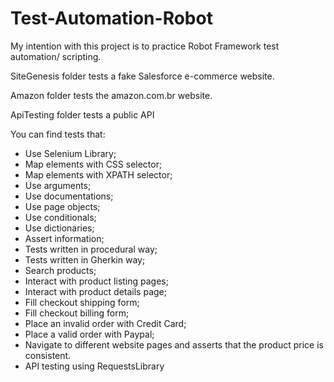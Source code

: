 # Test-Automation-Robot
My intention with this project is to practice Robot Framework test automation/ scripting. 


SiteGenesis folder tests a fake Salesforce e-commerce website.

Amazon folder tests the amazon.com.br website.

ApiTesting folder tests a public API

You can find tests that:
- Use Selenium Library;
- Map elements with CSS selector;
- Map elements with XPATH selector;
- Use arguments;
- Use documentations;
- Use page objects;
- Use conditionals;
- Use dictionaries;
- Assert information;
- Tests written in procedural way;
- Tests written in Gherkin way;
- Search products;
- Interact with product listing pages;
- Interact with product details page;
- Fill checkout shipping form;
- Fill checkout billing form;
- Place an invalid order with Credit Card;
- Place a valid order with Paypal;
- Navigate to different website pages and asserts that the product price is consistent.
- API testing using RequestsLibrary
